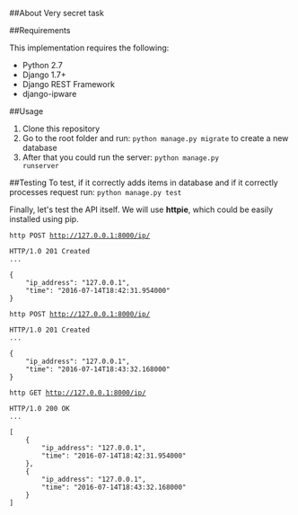 ##About
Very secret task

##Requirements

This implementation requires the following:
* Python 2.7
* Django 1.7+
* Django REST Framework
* django-ipware

##Usage 
1. Clone this repository
2. Go to the root folder and run:
<code>python manage.py migrate</code>
to create a new database
3. After that you could run the server:
<code>python manage.py runserver</code>

##Testing
To test, if it correctly adds items in database and if it correctly processes request run:
<code>python manage.py test</code>

Finally, let's test the API itself. We will use <b>httpie</b>, which could be easily installed using pip.

<code>http POST http://127.0.0.1:8000/ip/</code>

```
HTTP/1.0 201 Created
...

{
    "ip_address": "127.0.0.1",
    "time": "2016-07-14T18:42:31.954000"
}
```

<code>http POST http://127.0.0.1:8000/ip/</code>

```
HTTP/1.0 201 Created
...

{
    "ip_address": "127.0.0.1",
    "time": "2016-07-14T18:43:32.168000"
}
```

<code>http GET http://127.0.0.1:8000/ip/</code>

```
HTTP/1.0 200 OK
...

[
    {
        "ip_address": "127.0.0.1",
        "time": "2016-07-14T18:42:31.954000"
    },
    {
        "ip_address": "127.0.0.1",
        "time": "2016-07-14T18:43:32.168000"
    }
]
```
